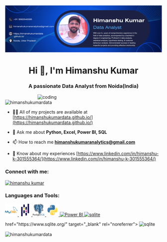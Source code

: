 ![logo](https://github.com/HimanshuKumarData/HimanshuKumarData/blob/07c40cab155eee07cbf71532117e60b868812378/Blue%20and%20White%20Gradient%20Profile%20Data%20Analyst%20LinkedIn%20Article%20Cover%20Image.png)
<h1 align="center">Hi 👋, I'm Himanshu Kumar</h1>
<h3 align="center">A passionate Data Analyst from Noida(India)</h3>

<img align="right" alt="coding" width="400" src="https://user-images.githubusercontent.com/55389276/140866485-8fb1c876-9a8f-4d6a-98dc-08c4981eaf70.gif">

<p align="left"> <img src="https://komarev.com/ghpvc/?username=himanshukumardata&label=Profile%20views&color=0e75b6&style=flat" alt="himanshukumardata" /> </p>

- 👨‍💻 All of my projects are available at [https://himanshukumardata.github.io/](https://himanshukumardata.github.io/)

- 💬 Ask me about **Python, Excel, Power BI, SQL**

- 📫 How to reach me **himanshukumaranalytics@gmail.com**

- 📄 Know about my experiences [https://www.linkedin.com/in/himanshu-k-301555364/](https://www.linkedin.com/in/himanshu-k-301555364/)

<h3 align="left">Connect with me:</h3>
<p align="left">
<a href="https://www.linkedin.com/in/himanshu-k-301555364/" target="blank"><img align="center" src="https://raw.githubusercontent.com/rahuldkjain/github-profile-readme-generator/master/src/images/icons/Social/linked-in-alt.svg" alt="himanshu kumar" height="30" width="40" /></a>
<!-- <a href="https://fb.com/himanshu kumar" target="blank"><img align="center" src="https://raw.githubusercontent.com/rahuldkjain/github-profile-readme-generator/master/src/images/icons/Social/facebook.svg" alt="himanshu kumar" height="30" width="40" /></a>
<a href="https://www.instagram.com/himanshukadiyan09/" target="blank"><img align="center" src="https://raw.githubusercontent.com/rahuldkjain/github-profile-readme-generator/master/src/images/icons/Social/instagram.svg" alt="himanshu kadiyan" height="30" width="40" /></a> -->
</p>

<h3 align="left">Languages and Tools:</h3>
<p align="left"> <a href="https://www.mysql.com/" target="_blank" rel="noreferrer"> <img src="https://raw.githubusercontent.com/devicons/devicon/master/icons/mysql/mysql-original-wordmark.svg" alt="mysql" width="40" height="40"/> </a> <a href="https://pandas.pydata.org/" target="_blank" rel="noreferrer"> <img src="https://raw.githubusercontent.com/devicons/devicon/2ae2a900d2f041da66e950e4d48052658d850630/icons/pandas/pandas-original.svg" alt="pandas" width="40" height="40"/> </a> <a href="https://www.postgresql.org" target="_blank" rel="noreferrer"> <img src="https://raw.githubusercontent.com/devicons/devicon/master/icons/postgresql/postgresql-original-wordmark.svg" alt="postgresql" width="40" height="40"/> </a> <a href="https://www.python.org" target="_blank" rel="noreferrer"> <img src="https://raw.githubusercontent.com/devicons/devicon/master/icons/python/python-original.svg" alt="python" width="40" height="40"/> </a> <a href="https://app.powerbi.com" target="_blank" rel="noreferrer"> <img src="file:///C:/Users/HP/Downloads/icon-powerBI%20(1).svg" alt="Power BI" width="40" height="40"/> </a> <a href="https://app.powerbi.com" target="_blank" rel="noreferrer"> <img src="https://www.vectorlogo.zone/logos/sqlite/sqlite-icon.svg" alt="sqlite" width="40" height="40"/> </a> </p>
href="https://www.sqlite.org/" target="_blank" rel="noreferrer"> <img src="https://www.vectorlogo.zone/logos/sqlite/sqlite-icon.svg" alt="sqlite" width="40" height="40"/> </a> </p>

<p><img align="center" src="https://github-readme-stats.vercel.app/api/top-langs?username=himanshukumardata&show_icons=true&locale=en&layout=compact" alt="himanshukumardata" /></p>
